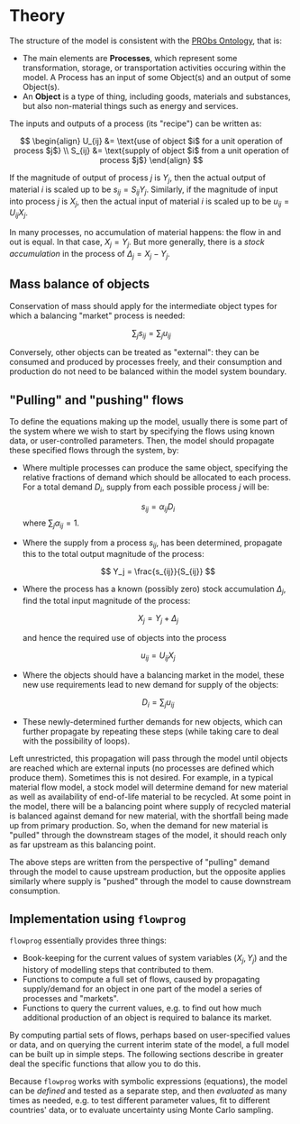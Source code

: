 # Theory

The structure of the model is consistent with the [PRObs Ontology](https://probs-lab.github.io/probs-ontology), that is:

- The main elements are **Processes**, which represent some transformation, storage, or transportation activities occuring within the model. A Process has an input of some Object(s) and an output of some Object(s).
- An **Object** is a type of thing, including goods, materials and substances, but also non-material things such as energy and services.

The inputs and outputs of a process (its "recipe") can be written as:

$$ \begin{align}
U_{ij} &= \text{use of object $i$ for a unit operation of process $j$} \\
S_{ij} &= \text{supply of object $i$ from a unit operation of process $j$}
\end{align} $$

If the magnitude of output of process $j$ is $Y_j$, then the actual output of material $i$ is scaled up to be $s_{ij} = S_{ij} Y_j$. Similarly, if the magnitude of input into process $j$ is $X_j$, then the actual input of material $i$ is scaled up to be $u_{ij} = U_{ij} X_j$.

In many processes, no accumulation of material happens: the flow in and out is equal. In that case, $X_j = Y_j$. But more generally, there is a *stock accumulation* in the process of $\Delta_j = X_j - Y_j$.

## Mass balance of objects

Conservation of mass should apply for the intermediate object types for which a balancing "market" process is needed:

$$
\sum_j s_{ij} = \sum_j u_{ij}
$$

Conversely, other objects can be treated as "external": they can be consumed and produced by processes freely, and their consumption and production do not need to be balanced within the model system boundary.

## "Pulling" and "pushing" flows

To define the equations making up the model, usually there is some part of the system where we wish to start by specifying the flows using known data, or user-controlled parameters. Then, the model should propagate these specified flows through the system, by:

- Where multiple processes can produce the same object, specifying the relative fractions of demand which should be allocated to each process. For a total demand $D_i$, supply from each possible process $j$ will be:

  $$
  s_{ij} = \alpha_{ij} D_i
  $$
  where $\sum_j \alpha_{ij} = 1$.

- Where the supply from a process $s_{ij}$, has been determined, propagate this to the total output magnitude of the process:

  $$
  Y_j = \frac{s_{ij}}{S_{ij}}
  $$
  
- Where the process has a known (possibly zero) stock accumulation $\Delta_j$, find the total input magnitude of the process:

  $$ X_j = Y_j + \Delta_j $$

  and hence the required use of objects into the process

  $$
  u_{ij} = U_{ij} X_j
  $$
  
- Where the objects should have a balancing market in the model, these new use requirements lead to new demand for supply of the objects:

  $$
  D_i = \sum_j u_{ij}
  $$
  
- These newly-determined further demands for new objects, which can further propagate by repeating these steps (while taking care to deal with the possibility of loops).

Left unrestricted, this propagation will pass through the model until objects are reached which are external inputs (no processes are defined which produce them). Sometimes this is not desired. For example, in a typical material flow model, a stock model will determine demand for new material as well as availability of end-of-life material to be recycled. At some point in the model, there will be a balancing point where supply of recycled material is balanced against demand for new material, with the shortfall being made up from primary production. So, when the demand for new material is "pulled" through the downstream stages of the model, it should reach only as far upstream as this balancing point.

The above steps are written from the perspective of "pulling" demand through the model to cause upstream production, but the opposite applies similarly where supply is "pushed" through the model to cause downstream consumption.

## Implementation using `flowprog`

`flowprog` essentially provides three things:

- Book-keeping for the current values of system variables ($X_j, Y_j$) and the history of modelling steps that contributed to them.
- Functions to compute a full set of flows, caused by propagating supply/demand for an object in one part of the model a series of processes and "markets".
- Functions to query the current values, e.g. to find out how much additional production of an object is required to balance its market.

By computing partial sets of flows, perhaps based on user-specified values or data, and on querying the current interim state of the model, a full model can be built up in simple steps. The following sections describe in greater deal the specific functions that allow you to do this.

Because `flowprog` works with symbolic expressions (equations), the model can be *defined* and tested as a separate step, and then *evaluated* as many times as needed, e.g. to test different parameter values, fit to different countries' data, or to evaluate uncertainty using Monte Carlo sampling.
